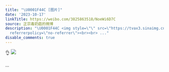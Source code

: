 ```yaml
---
title: "\U0001F44C [图片]"
date: '2023-10-17'
linkTitle: https://weibo.com/3825863518/NoeWi6D7C
source: 正宗毒奶菇的微博
description: "\U0001F44C <img style=\"\" src=\"https://tvax3.sinaimg.cn/large/e40a0b5ely1hiy1h8juppj21hc0u0asn.jpg\"
  referrerpolicy=\"no-referrer\"><br><br> ..."
disable_comments: true
---
```

👌 <img style="" src="https://tvax3.sinaimg.cn/large/e40a0b5ely1hiy1h8juppj21hc0u0asn.jpg" referrerpolicy="no-referrer"><br><br> ...